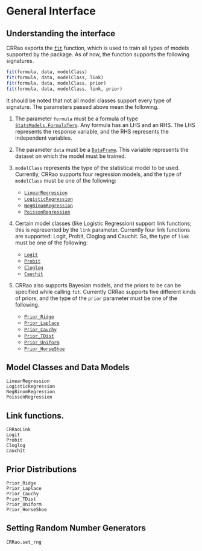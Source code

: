 # General Interface

## Understanding the interface

CRRao exports the [`fit`](@ref) function, which is used to train all types of models supported by the package. As of now, the function supports the following signatures.

```julia
fit(formula, data, modelClass)
fit(formula, data, modelClass, link)
fit(formula, data, modelClass, prior)
fit(formula, data, modelClass, link, prior)
```

It should be noted that not all model classes support every type of signature. The parameters passed above mean the following.

1. The parameter `formula` must be a formula of type [`StatsModels.FormulaTerm`](https://juliastats.org/StatsModels.jl/stable/api/#StatsModels.FormulaTerm). Any formula has an LHS and an RHS. The LHS represents the response variable, and the RHS represents the independent variables.

2. The parameter `data` must be a [`DataFrame`](https://dataframes.juliadata.org/stable/lib/types/#DataFrames.DataFrame). This variable represents the dataset on which the model must be trained.

3. `modelClass` represents the type of the statistical model to be used. Currently, CRRao supports four regression models, and the type of `modelClass` must be one of the following:
    - [`LinearRegression`](@ref)
    - [`LogisticRegression`](@ref)
    - [`NegBinomRegression`](@ref)
    - [`PoissonRegression`](@ref)

4. Certain model classes (like Logistic Regression) support link functions; this is represented by the `link` parameter. Currently four link functions are supported: Logit, Probit, Cloglog and Cauchit. So, the type of `link` must be one of the following:
    - [`Logit`](@ref)
    - [`Probit`](@ref)
    - [`Cloglog`](@ref)
    - [`Cauchit`](@ref)

5. CRRao also supports Bayesian models, and the priors to be can be specified while calling `fit`. Currently CRRao supports five different kinds of priors, and the type of the `prior` parameter must be one of the following.
    - [`Prior_Ridge`](@ref)
    - [`Prior_Laplace`](@ref)
    - [`Prior_Cauchy`](@ref)
    - [`Prior_TDist`](@ref)
    - [`Prior_Uniform`](@ref)
    - [`Prior_HorseShoe`](@ref)


## Model Classes and Data Models

```@docs
LinearRegression
LogisticRegression
NegBinomRegression
PoissonRegression
```

## Link functions.

```@docs
CRRaoLink
Logit
Probit
Cloglog
Cauchit
```
## Prior Distributions

```@docs
Prior_Ridge
Prior_Laplace
Prior_Cauchy
Prior_TDist
Prior_Uniform
Prior_HorseShoe
```

## Setting Random Number Generators

```@docs
CRRao.set_rng
```
